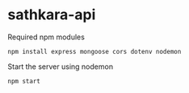 # sathkara-api

Required npm modules
```
npm install express mongoose cors dotenv nodemon
```
Start the server using nodemon
```
npm start
```